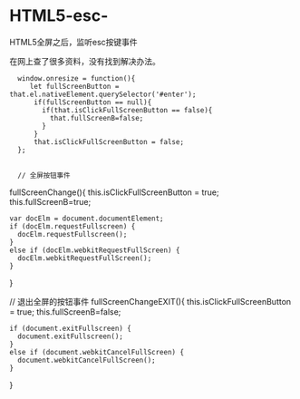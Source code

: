 # HTML5-esc-
HTML5全屏之后，监听esc按键事件

在网上查了很多资料，没有找到解决办法。

      window.onresize = function(){
         let fullScreenButton =  that.el.nativeElement.querySelector('#enter');
          if(fullScreenButton == null){
            if(that.isClickFullScreenButton == false){
              that.fullScreenB=false;
            }
          }
          that.isClickFullScreenButton = false;
      };
      
      
      // 全屏按钮事件
  fullScreenChange(){
    this.isClickFullScreenButton = true;
    this.fullScreenB=true;
 
    var docElm = document.documentElement;
    if (docElm.requestFullscreen) {
      docElm.requestFullscreen();
    }
    else if (docElm.webkitRequestFullScreen) {
      docElm.webkitRequestFullScreen();
    }
  }
  
  // 退出全屏的按钮事件
  fullScreenChangeEXIT(){
    this.isClickFullScreenButton = true;
    this.fullScreenB=false;

    if (document.exitFullscreen) {
      document.exitFullscreen();
    }
    else if (document.webkitCancelFullScreen) {
      document.webkitCancelFullScreen();
    }
  }
